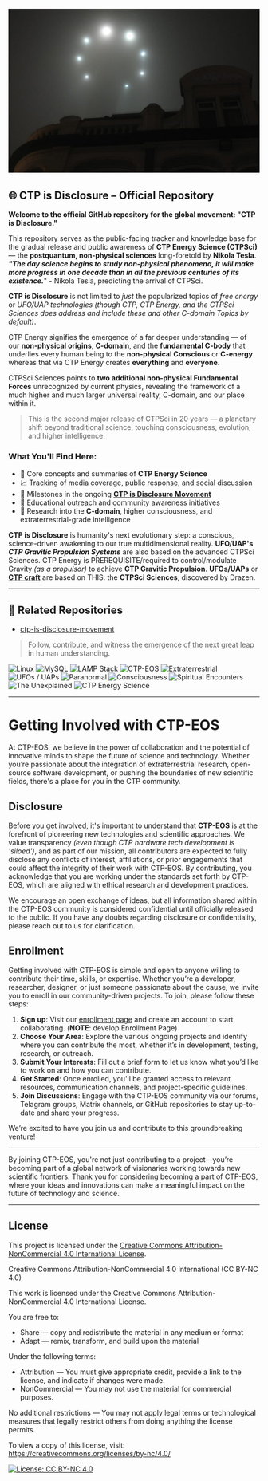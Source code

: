 [![ctp-energy site-link](https://github.com/ctp-eos/ctp-is-disclosure/blob/baa2b837799431159d336cbf5c1e9365c6cf0e94/ctp-craft-in-formation.png?raw=true)](https://www.ctp-energy.com)

## 🌐 CTP is Disclosure – Official Repository

**Welcome to the official GitHub repository for the global movement: "CTP is Disclosure."**

This repository serves as the public-facing tracker and knowledge base for the gradual release and public awareness of **CTP Energy Science (CTPSci)** — the **postquantum, non-physical sciences** long-foretold by **Nikola Tesla**. ***"The day science begins to study non-physical phenomena, it will make more progress in one decade than in all the previous centuries of its existence.***" - Nikola Tesla, predicting the arrival of CTPSci. 

**CTP is Disclosure** is not limited to *just* the popularized topics of *free energy* or *UFO/UAP technologies
(though CTP, CTP Energy, and the CTPSci Sciences does address and include these and other C-domain Topics by default)*. 

CTP Energy signifies the emergence of a far deeper understanding — of our **non-physical origins**, **C-domain**, and the **fundamental C-body** that underlies every human being to the **non-physical Conscious** or **C-energy** whereas that via CTP Energy creates **everything** and **everyone**. 

CTPSci Sciences points to **two additional non-physical Fundamental Forces** unrecognized by current physics, revealing the framework of a much higher and much larger universal reality, C-domain, and our place within it.

> This is the second major release of CTPSci in 20 years — a planetary shift beyond traditional science, touching consciousness, evolution, and higher intelligence.

### What You'll Find Here:
- 🧠 Core concepts and summaries of **CTP Energy Science**  
- 📈 Tracking of media coverage, public response, and social discussion  
- 📜 Milestones in the ongoing [**CTP is Disclosure Movement**](https://github.com/ctp-eos/ctp-idm)
- 🔭 Educational outreach and community awareness initiatives  
- 🚀 Research into the **C-domain**, higher consciousness, and extraterrestrial-grade intelligence

**CTP is Disclosure** is humanity's next evolutionary step: a conscious, science-driven awakening to our true multidimensional reality. **UFO/UAP's** ***CTP Gravitic Propulsion Systems*** are also based on the advanced CTPSci Sciences. CTP Energy is PREREQUISITE/required to control/modulate Gravity *(as a propulsor)* to achieve **CTP Gravitic Propulsion**. **UFOs/UAPs** or **<a href="https://x.com/search?q=ctp%20craft&src=typed_query" target="_blank">CTP craft</a>**
are based on THIS: the **CTPSci Sciences**, discovered by Drazen.

---

## 🔗 Related Repositories

- [ctp-is-disclosure-movement](https://github.com/ctp-eos/ctp-idm)

 
> Follow, contribute, and witness the emergence of the next great leap in human understanding.

![Linux](https://img.shields.io/badge/Platform-Linux-blue?logo=linux&logoColor=white)
![MySQL](https://img.shields.io/badge/Database-MySQL-blue?logo=mysql&logoColor=white)
![LAMP Stack](https://img.shields.io/badge/Stack-LAMP-orange?logo=apache&logoColor=white)
![CTP-EOS](https://img.shields.io/badge/OS-CTP--EOS-purple?logo=arch-linux&logoColor=white)
![Extraterrestrial](https://img.shields.io/badge/Focus-Extraterrestrial-9cf)
![UFOs / UAPs](https://img.shields.io/badge/Phenomena-UFOs/UAPs-lightgrey)
![Paranormal](https://img.shields.io/badge/Category-Paranormal-black)
![Consciousness](https://img.shields.io/badge/Field-Consciousness-yellowgreen)
![Spiritual Encounters](https://img.shields.io/badge/Theme-Spiritual_Encounters-pink)
![The Unexplained](https://img.shields.io/badge/Topic-The_Unexplained-red)
![CTP Energy Science](https://img.shields.io/badge/Science-CTP_Energy_Science-brightgreen)

---

# Getting Involved with CTP-EOS

At CTP-EOS, we believe in the power of collaboration and the potential of innovative minds to shape the future of science and technology. Whether you’re passionate about the integration of extraterrestrial research, open-source software development, or pushing the boundaries of new scientific fields, there's a place for you in the CTP community.

## Disclosure

Before you get involved, it's important to understand that **CTP-EOS** is at the forefront of pioneering new technologies and scientific approaches. We value transparency *(even though CTP hardware tech development is 'siloed')*, and as part of our mission, all contributors are expected to fully disclose any conflicts of interest, affiliations, or prior engagements that could affect the integrity of their work with CTP-EOS. By contributing, you acknowledge that you are working under the standards set forth by CTP-EOS, which are aligned with ethical research and development practices. 

We encourage an open exchange of ideas, but all information shared within the CTP-EOS community is considered confidential until officially released to the public. If you have any doubts regarding disclosure or confidentiality, please reach out to us for clarification.

## Enrollment

Getting involved with CTP-EOS is simple and open to anyone willing to contribute their time, skills, or expertise. Whether you’re a developer, researcher, designer, or just someone passionate about the cause, we invite you to enroll in our community-driven projects. To join, please follow these steps:

1. **Sign up**: Visit our [enrollment page](#) and create an account to start collaborating. (**NOTE**: develop Enrollment Page)
2. **Choose Your Area**: Explore the various ongoing projects and identify where you can contribute the most, whether it’s in development, testing, research, or outreach.
3. **Submit Your Interests**: Fill out a brief form to let us know what you’d like to work on and how you can contribute.
4. **Get Started**: Once enrolled, you'll be granted access to relevant resources, communication channels, and project-specific guidelines.
5. **Join Discussions**: Engage with the CTP-EOS community via our forums, Telagram groups, Matrix channels, or GitHub repositories to stay up-to-date and share your progress.

We’re excited to have you join us and contribute to this groundbreaking venture!

---

By joining CTP-EOS, you're not just contributing to a project—you’re becoming part of a global network of visionaries working towards new scientific frontiers. Thank you for considering becoming a part of CTP-EOS, where your ideas and innovations can make a meaningful impact on the future of technology and science.

---

## License

This project is licensed under the [Creative Commons Attribution-NonCommercial 4.0 International License](https://creativecommons.org/licenses/by-nc/4.0/).


Creative Commons Attribution-NonCommercial 4.0 International (CC BY-NC 4.0)

This work is licensed under the Creative Commons Attribution-NonCommercial 4.0 International License.

You are free to:
- Share — copy and redistribute the material in any medium or format
- Adapt — remix, transform, and build upon the material

Under the following terms:
- Attribution — You must give appropriate credit, provide a link to the license, and indicate if changes were made.
- NonCommercial — You may not use the material for commercial purposes.

No additional restrictions — You may not apply legal terms or technological measures that legally restrict others from doing anything the license permits.

To view a copy of this license, visit: https://creativecommons.org/licenses/by-nc/4.0/

[![License: CC BY-NC 4.0](https://img.shields.io/badge/License-CC%20BY--NC%204.0-lightgrey.svg)](https://creativecommons.org/licenses/by-nc/4.0/)


